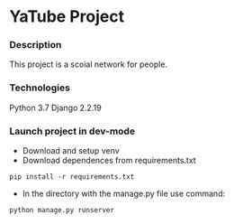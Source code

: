 # YaTube Project
### Description
This project is a scoial network for people.
### Technologies
Python 3.7
Django 2.2.19
### Launch project in dev-mode
- Download and setup venv
- Download dependences from requirements.txt
```
pip install -r requirements.txt
```
- In the directory with the manage.py file use command:
```
python manage.py runserver
```
